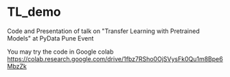 # TL_demo
Code and Presentation of talk on "Transfer Learning with Pretrained Models" at PyData Pune Event

You may try the code in Google colab
https://colab.research.google.com/drive/1fbz7RSho0OjSVysFk0Qu1m8Bpe6MbzZk
